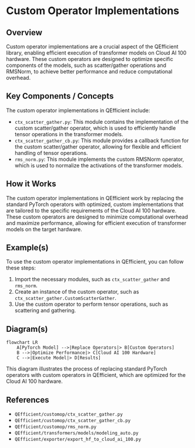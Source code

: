 # Custom Operator Implementations
## Overview
Custom operator implementations are a crucial aspect of the QEfficient library, enabling efficient execution of transformer models on Cloud AI 100 hardware. These custom operators are designed to optimize specific components of the models, such as scatter/gather operations and RMSNorm, to achieve better performance and reduce computational overhead.

## Key Components / Concepts
The custom operator implementations in QEfficient include:
* `ctx_scatter_gather.py`: This module contains the implementation of the custom scatter/gather operator, which is used to efficiently handle tensor operations in the transformer models.
* `ctx_scatter_gather_cb.py`: This module provides a callback function for the custom scatter/gather operator, allowing for flexible and efficient handling of tensor operations.
* `rms_norm.py`: This module implements the custom RMSNorm operator, which is used to normalize the activations of the transformer models.

## How it Works
The custom operator implementations in QEfficient work by replacing the standard PyTorch operators with optimized, custom implementations that are tailored to the specific requirements of the Cloud AI 100 hardware. These custom operators are designed to minimize computational overhead and maximize performance, allowing for efficient execution of transformer models on the target hardware.

## Example(s)
To use the custom operator implementations in QEfficient, you can follow these steps:
1. Import the necessary modules, such as `ctx_scatter_gather` and `rms_norm`.
2. Create an instance of the custom operator, such as `ctx_scatter_gather.CustomScatterGather`.
3. Use the custom operator to perform tensor operations, such as scattering and gathering.

## Diagram(s)
```mermaid
flowchart LR
    A[PyTorch Model] -->|Replace Operators|> B[Custom Operators]
    B -->|Optimize Performance|> C[Cloud AI 100 Hardware]
    C -->|Execute Model|> D[Results]
```
This diagram illustrates the process of replacing standard PyTorch operators with custom operators in QEfficient, which are optimized for the Cloud AI 100 hardware.

## References
* `QEfficient/customop/ctx_scatter_gather.py`
* `QEfficient/customop/ctx_scatter_gather_cb.py`
* `QEfficient/customop/rms_norm.py`
* `QEfficient/transformers/models/modeling_auto.py`
* `QEfficient/exporter/export_hf_to_cloud_ai_100.py`
